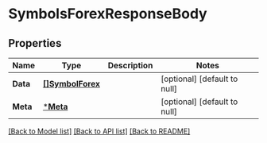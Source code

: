 # SymbolsForexResponseBody

## Properties
Name | Type | Description | Notes
------------ | ------------- | ------------- | -------------
**Data** | [**[]SymbolForex**](SymbolForex.md) |  | [optional] [default to null]
**Meta** | [***Meta**](Meta.md) |  | [optional] [default to null]

[[Back to Model list]](../README.md#documentation-for-models) [[Back to API list]](../README.md#documentation-for-api-endpoints) [[Back to README]](../README.md)

